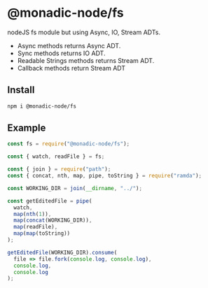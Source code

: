 # @monadic-node/fs

nodeJS fs module but using Async, IO, Stream ADTs. 

* Async methods returns Async ADT.
* Sync methods returns IO ADT.
* Readable Strings methods returns Stream ADT.
* Callback methods return Stream ADT 

## Install

```bash
npm i @monadic-node/fs
```

## Example

```js
const fs = require("@monadic-node/fs");

const { watch, readFile } = fs;

const { join } = require("path");
const { concat, nth, map, pipe, toString } = require("ramda");

const WORKING_DIR = join(__dirname, "../");

const getEditedFile = pipe(
  watch,
  map(nth(1)),
  map(concat(WORKING_DIR)),
  map(readFile),
  map(map(toString))
);

getEditedFile(WORKING_DIR).consume(
  file => file.fork(console.log, console.log),
  console.log,
  console.log
);
```